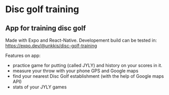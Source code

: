 # Disc golf training
## App for training disc golf

Made with Expo and React-Native.
Developement build can be tested in: https://expo.dev/@unkkis/disc-golf-training

Features on app:
- practice game for putting (called JYLY) and history on your scores in it.
- measure your throw with your phone GPS and Google maps
- find your nearest Disc Golf establishment (with the help of Google maps API)
- stats of your JYLY games





